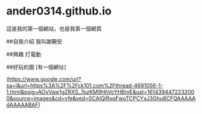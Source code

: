 # ander0314.github.io

這是我的第一個網站，也是我第一個網頁

##自我介紹
我叫謝覲安 

##興趣
打電動

##好玩的圖
[有一個網址]

(https://www.google.com/url?sa=i&url=https%3A%2F%2Fck101.com%2Fthread-4691056-1-1.html&psig=AOvVaw1gZRXS_7pzKM9HhVcYHBmE&ust=1614394472232000&source=images&cd=vfe&ved=0CAIQjRxqFwoTCPCYxJ3Ghu8CFQAAAAAdAAAAABAF)
